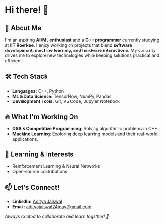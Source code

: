 # Hi there! 👋

## 🚀 About Me
I'm an aspiring **AI/ML enthusiast** and a **C++ programmer** currently studying at **IIT Roorkee**. I enjoy working on projects that blend **software development, machine learning, and hardware interactions**. My curiosity drives me to explore new technologies while keeping solutions practical and efficient.

## 🛠 Tech Stack
- **Languages:** C++, Python
- **ML & Data Science:** TensorFlow, NumPy, Pandas
- **Development Tools:** Git, VS Code, Jupyter Notebook

## 🔥 What I'm Working On
- **DSA & Competitive Programming**: Solving algorithmic problems in C++.
- **Machine Learning**: Exploring deep learning models and their real-world applications.

## 🌱 Learning & Interests
- Reinforcement Learning & Neural Networks
- Open-source contributions

## 📫 Let's Connect!
- **LinkedIn:** [Aditya Jaiswal](https://www.linkedin.com/in/aditya-jaiswal-931993324/)
- **Email:** adityajaiswal24may@gmail.com

_Always excited to collaborate and learn together! 🚀_

<!--
**AdityaJ24/AdityaJ24** is a ✨ _special_ ✨ repository because its `README.md` (this file) appears on your GitHub profile.

Here are some ideas to get you started:

- 🔭 I’m currently working on ...
- 🌱 I’m currently learning ...
- 👯 I’m looking to collaborate on ...
- 🤔 I’m looking for help with ...
- 💬 Ask me about ...
- 📫 How to reach me: ...
- 😄 Pronouns: ...
- ⚡ Fun fact: ...
-->
